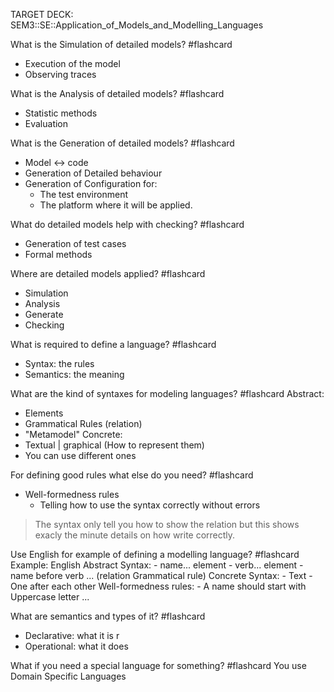 TARGET DECK: SEM3::SE::Application_of_Models_and_Modelling_Languages

What is the Simulation of detailed models? #flashcard 
- Execution of the model 
- Observing traces
<!--ID: 1702670609786-->


What is the Analysis of detailed models? #flashcard 
- Statistic methods
- Evaluation
<!--ID: 1702670609798-->


What is the Generation of detailed models? #flashcard 
- Model <-> code
- Generation of Detailed behaviour
- Generation of Configuration for:
	- The test environment 
	- The platform where it will be applied.
<!--ID: 1702670609805-->


What do detailed models help with checking? #flashcard 
- Generation of test cases
- Formal methods 
<!--ID: 1702670609812-->


Where are detailed models applied? #flashcard 
- Simulation 
- Analysis 
- Generate
- Checking
<!--ID: 1702670609819-->



What is required to define a language? #flashcard 
- Syntax: the rules 
- Semantics: the meaning 
<!--ID: 1702670609826-->


What are the kind of syntaxes for modeling languages? #flashcard 
Abstract:
- Elements
- Grammatical Rules (relation)
- "Metamodel"
Concrete:
- Textual | graphical (How to represent them)
- You can use different ones 
<!--ID: 1702670609833-->


For defining good rules what else do you need? #flashcard 
- Well-formedness rules 
	- Telling how to use the syntax correctly without errors
> The syntax only tell you how to show the relation
> but this shows exacly the minute details on how write correctly.
<!--ID: 1702670609840-->


Use English for example of defining a modelling language? #flashcard 
Example: English
Abstract Syntax: 
	- name... element
	- verb... element
	- name before verb ... (relation Grammatical rule)
Concrete Syntax:
	- Text 
	- One after each other
Well-formedness rules:
	- A name should start with Uppercase letter ...
<!--ID: 1702670609847-->



What are semantics and types of it? #flashcard 
- Declarative: what it is r
- Operational: what it does 
<!--ID: 1702670609853-->


What if you need a special language for something? #flashcard 
You use Domain Specific Languages 
<!--ID: 1702670609860-->

